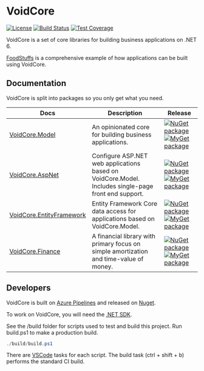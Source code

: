 # VoidCore

[![License](https://img.shields.io/github/license/void-type/VoidCore.svg)](https://github.com/void-type/VoidCore/blob/main/LICENSE.txt)
[![Build Status](https://img.shields.io/azure-devops/build/void-type/VoidCore/1.svg)](https://dev.azure.com/void-type/VoidCore/_build/latest?definitionId=1&branchName=main)
[![Test Coverage](https://img.shields.io/azure-devops/coverage/void-type/VoidCore/1.svg)](https://dev.azure.com/void-type/VoidCore/_build/latest?definitionId=1&branchName=main)

VoidCore is a set of core libraries for building business applications on .NET 6.

[FoodStuffs](https://github.com/void-type/foodstuffs) is a comprehensive example of how applications can be built using VoidCore.

## Documentation

VoidCore is split into packages so you only get what you need.

| Docs | Description | Release |
| --- | --- | --- |
| [VoidCore.Model](docs/model.md) | An opinionated core for building business applications. | [![NuGet package](https://img.shields.io/nuget/v/VoidCore.Model.svg)](https://www.nuget.org/packages/VoidCore.Model/) [![MyGet package](https://img.shields.io/myget/voidcoredev/vpre/VoidCore.Model.svg?label=myget)](https://www.myget.org/feed/voidcoredev/package/nuget/VoidCore.Model) |
| [VoidCore.AspNet](docs/aspnet.md) | Configure ASP.NET web applications based on VoidCore.Model. Includes single-page front end support. | [![NuGet package](https://img.shields.io/nuget/v/VoidCore.AspNet.svg)](https://www.nuget.org/packages/VoidCore.AspNet/) [![MyGet package](https://img.shields.io/myget/voidcoredev/vpre/VoidCore.AspNet.svg?label=myget)](https://www.myget.org/feed/voidcoredev/package/nuget/VoidCore.AspNet) |
| [VoidCore.EntityFramework](docs/entityFramework.md) | Entity Framework Core data access for applications based on VoidCore.Model. | [![NuGet package](https://img.shields.io/nuget/v/VoidCore.EntityFramework.svg)](https://www.nuget.org/packages/VoidCore.EntityFramework/) [![MyGet package](https://img.shields.io/myget/voidcoredev/vpre/VoidCore.EntityFramework.svg?label=myget)](https://www.myget.org/feed/voidcoredev/package/nuget/VoidCore.EntityFramework) |
| [VoidCore.Finance](docs/finance.md) | A financial library with primary focus on simple amortization and time-value of money. | [![NuGet package](https://img.shields.io/nuget/v/VoidCore.Finance.svg)](https://www.nuget.org/packages/VoidCore.Finance/) [![MyGet package](https://img.shields.io/myget/voidcoredev/vpre/VoidCore.Finance.svg?label=myget)](https://www.myget.org/feed/voidcoredev/package/nuget/VoidCore.Finance) |

## Developers

VoidCore is built on [Azure Pipelines](https://dev.azure.com/void-type/VoidCore/_build/latest?definitionId=1&branchName=main) and released on [Nuget](https://www.nuget.org/packages?q=voidcore&prerel=false).

To work on VoidCore, you will need the [.NET SDK](https://dotnet.microsoft.com/download).

See the /build folder for scripts used to test and build this project. Run build.ps1 to make a production build.

```powershell
./build/build.ps1
```

There are [VSCode](https://code.visualstudio.com/) tasks for each script. The build task (ctrl + shift + b) performs the standard CI build.
